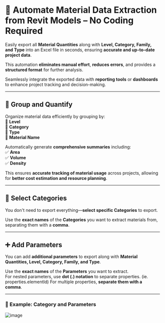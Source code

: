 # 🚀 Automate Material Data Extraction from Revit Models – No Coding Required  

Easily export all **Material Quantities** along with **Level, Category, Family, and Type** into an Excel file in seconds, ensuring **accurate and up-to-date project data**.  

This automation **eliminates manual effort**, **reduces errors**, and provides a **structured format** for further analysis.  

Seamlessly integrate the exported data with **reporting tools** or **dashboards** to enhance project tracking and decision-making.  

---

## 📏 Group and Quantify  

Organize material data efficiently by grouping by:  
🔸 **Level**  
🔸 **Category**  
🔸 **Type**  
🔸 **Material Name**  

Automatically generate **comprehensive summaries** including:  
✅ **Area**  
✅ **Volume**  
✅ **Density**  

This ensures **accurate tracking of material usage** across projects, allowing for **better cost estimation and resource planning**.  

---

## 🎯 Select Categories  

You don't need to export everything—**select specific Categories** to export.  

Use the **exact names** of the **Categories** you want to extract materials from, separating them with a **comma**.  

---

## ➕ Add Parameters  

You can add **additional parameters** to export along with **Material Quantities, Level, Category, Family, and Type**.  

Use the **exact names** of the **Parameters** you want to extract.  
For nested parameters, use **dot (.) notation** to separate properties. (ie. properties.elementId)
For multiple properties, **separate them with a comma**.  

---

### 📌 Example: **Category and Parameters**  

![image](https://github.com/user-attachments/assets/447a69b4-2faa-4d5b-804c-e73ed5add95e)  
